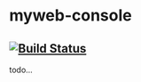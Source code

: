 # myweb-console

[![Build Status](https://api.travis-ci.org/ichrislu/myweb-console.svg?branch=master)](https://travis-ci.org/ichrislu/myweb-console)
---

todo...